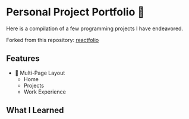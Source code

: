 # Personal Project Portfolio 👾

Here is a compilation of a few programming projects I have endeavored. 

Forked from this repository: <a href="https://github.com/truethari/reactfolio/tree/master" target="_blank">reactfolio</a>
<br/>


## Features

-   📖 Multi-Page Layout
    -   Home
    -   Projects
    -   Work Experience

## What I Learned
